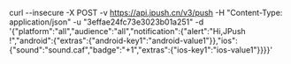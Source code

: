 curl --insecure -X POST -v https://api.jpush.cn/v3/push -H "Content-Type: application/json" -u "3effae24fc73e3023b01a251" -d '{"platform":"all","audience":"all","notification":{"alert":"Hi,JPush !","android":{"extras":{"android-key1":"android-value1"}},"ios":{"sound":"sound.caf","badge":"+1","extras":{"ios-key1":"ios-value1"}}}}'